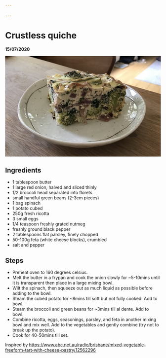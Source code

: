 ```yaml
---

---
```


# Crustless quiche

__15/07/2020__

![quiche](/assets/quiche.jpg)

## Ingredients
- 1 tablespoon butter
- 1 large red onion, halved and sliced thinly
- 1/2 broccoli head separated into florets
- small handful green beans (2-3cm pieces)
- 1 bag spinach
- 1 potato cubed
- 250g fresh ricotta
- 3 small eggs
- 1/4 teaspoon freshly grated nutmeg
- freshly ground black pepper
- 2 tablespoons flat parsley, finely chopped
- 50-100g feta (white cheese blocks), crumbled
- salt and pepper

## Steps
- Preheat oven to 160 degrees celsius.
- Melt the butter in a frypan and cook the onion slowly for ~5-10mins until it is transparent then place in a large mixing bowl.
- Wilt the spinach, then squeeze out as much liquid as possible before adding to the bowl.
- Steam the cubed potato for ~8mins till soft but not fully cooked. Add to bowl.
- Steam the broccoli and green beans for ~3mins till al dente. Add to bowl.
- Combine ricotta, eggs, seasonings, parsley, and feta in another mixing bowl and mix well. Add to the vegetables and gently combine (try not to break up the potato).
- Cook for 40-50mins till set.

Inspired by https://www.abc.net.au/radio/brisbane/mixed-vegetable-freeform-tart-with-cheese-pastry/12562296
